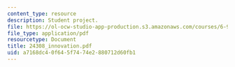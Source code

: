 ```yaml
---
content_type: resource
description: Student project.
file: https://ol-ocw-studio-app-production.s3.amazonaws.com/courses/6-901-inventions-and-patents-fall-2005/a7168dc40f645f7474e2880712d60fb1_24308_innovation.pdf
file_type: application/pdf
resourcetype: Document
title: 24308_innovation.pdf
uid: a7168dc4-0f64-5f74-74e2-880712d60fb1
---
```

